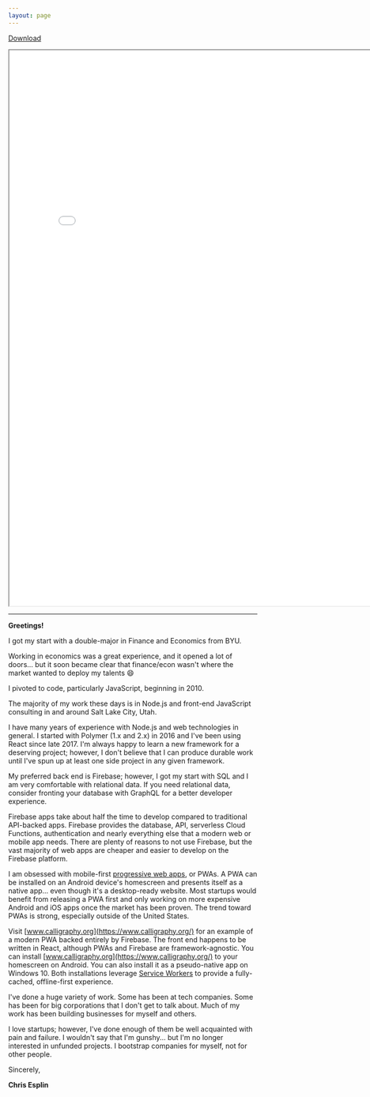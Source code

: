 ```yaml
---
layout: page
---
```


[Download](/static/files/Esplin-Christopher-Resume.pdf)

<iframe src="/static/files/Esplin-Christopher-Resume.pdf" frameborder="1" scrolling="auto" height="1125" width="800" ></iframe>

---

**Greetings!**

I got my start with a double-major in Finance and Economics from BYU.

Working in economics was a great experience, and it opened a lot of doors... but it soon became clear that finance/econ wasn't where the market wanted to deploy my talents 😄

I pivoted to code, particularly JavaScript, beginning in 2010.

The majority of my work these days is in Node.js and front-end JavaScript consulting in and around Salt Lake City, Utah.

I have many years of experience with Node.js and web technologies in general. I started with Polymer (1.x and 2.x) in 2016 and I've been using React since late 2017. I'm always happy to learn a new framework for a deserving project; however, I don't believe that I can produce durable work until I've spun up at least one side project in any given framework.

My preferred back end is Firebase; however, I got my start with SQL and I am very comfortable with relational data. If you need relational data, consider fronting your database with GraphQL for a better developer experience.

Firebase apps take about half the time to develop compared to traditional API-backed apps. Firebase provides the database, API, serverless Cloud Functions, authentication and nearly everything else that a modern web or mobile app needs. There are plenty of reasons to not use Firebase, but the vast majority of web apps are cheaper and easier to develop on the Firebase platform.

I am obsessed with mobile-first [progressive web apps](https://developers.google.com/web/progressive-web-apps/), or PWAs. A PWA can be installed on an Android device's homescreen and presents itself as a native app... even though it's a desktop-ready website. Most startups would benefit from releasing a PWA first and only working on more expensive Android and iOS apps once the market has been proven. The trend toward PWAs is strong, especially outside of the United States.

Visit [www.calligraphy.org](https://www.calligraphy.org/) for an example of a modern PWA backed entirely by Firebase. The front end happens to be written in React, although PWAs and Firebase are framework-agnostic. You can install [www.calligraphy.org](https://www.calligraphy.org/) to your homescreen on Android. You can also install it as a pseudo-native app on Windows 10. Both installations leverage [Service Workers](https://developers.google.com/web/fundamentals/primers/service-workers/) to provide a fully-cached, offline-first experience.

I've done a huge variety of work. Some has been at tech companies. Some has been for big corporations that I don't get to talk about. Much of my work has been building businesses for myself and others.

I love startups; however, I've done enough of them be well acquainted with pain and failure. I wouldn't say that I'm gunshy... but I'm no longer interested in unfunded projects. I bootstrap companies for myself, not for other people.

Sincerely,

**Chris Esplin**
